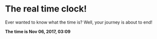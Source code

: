 # The real time clock!

Ever wanted to know what the time is? Well, your journey is about to end!

**The time is Nov 06, 2017, 03:09**